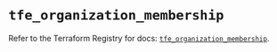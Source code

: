 # `tfe_organization_membership`

Refer to the Terraform Registry for docs: [`tfe_organization_membership`](https://registry.terraform.io/providers/hashicorp/tfe/0.59.0/docs/resources/organization_membership).
